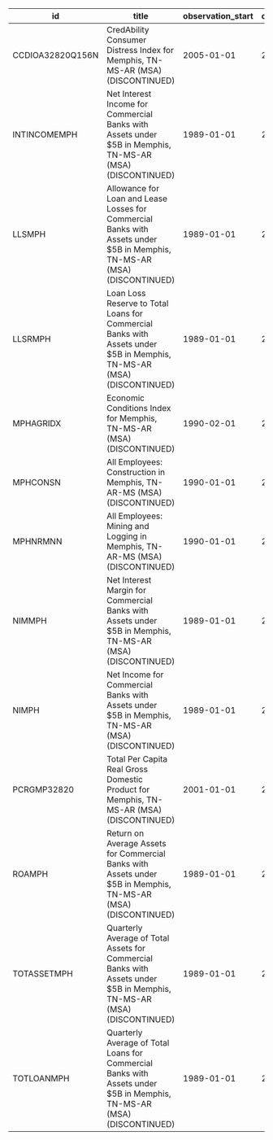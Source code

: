 | id               | title                                                                                                                    | observation_start   | observation_end   |
|------------------|--------------------------------------------------------------------------------------------------------------------------|---------------------|-------------------|
| CCDIOA32820Q156N | CredAbility Consumer Distress Index for Memphis, TN-MS-AR (MSA) (DISCONTINUED)                                           | 2005-01-01          | 2013-01-01        |
| INTINCOMEMPH     | Net Interest Income for Commercial Banks with Assets under $5B in Memphis, TN-MS-AR (MSA) (DISCONTINUED)                 | 1989-01-01          | 2020-07-01        |
| LLSMPH           | Allowance for Loan and Lease Losses for Commercial Banks with Assets under $5B in Memphis, TN-MS-AR (MSA) (DISCONTINUED) | 1989-01-01          | 2020-07-01        |
| LLSRMPH          | Loan Loss Reserve to Total Loans for Commercial Banks with Assets under $5B in Memphis, TN-MS-AR (MSA) (DISCONTINUED)    | 1989-01-01          | 2020-07-01        |
| MPHAGRIDX        | Economic Conditions Index for Memphis, TN-MS-AR (MSA) (DISCONTINUED)                                                     | 1990-02-01          | 2019-12-01        |
| MPHCONSN         | All Employees: Construction in Memphis, TN-AR-MS (MSA) (DISCONTINUED)                                                    | 1990-01-01          | 2003-12-01        |
| MPHNRMNN         | All Employees: Mining and Logging in Memphis, TN-AR-MS (MSA) (DISCONTINUED)                                              | 1990-01-01          | 2003-12-01        |
| NIMMPH           | Net Interest Margin for Commercial Banks with Assets under $5B in Memphis, TN-MS-AR (MSA) (DISCONTINUED)                 | 1989-01-01          | 2020-07-01        |
| NIMPH            | Net Income for Commercial Banks with Assets under $5B in Memphis, TN-MS-AR (MSA) (DISCONTINUED)                          | 1989-01-01          | 2020-07-01        |
| PCRGMP32820      | Total Per Capita Real Gross Domestic Product for Memphis, TN-MS-AR (MSA) (DISCONTINUED)                                  | 2001-01-01          | 2017-01-01        |
| ROAMPH           | Return on Average Assets for Commercial Banks with Assets under $5B in Memphis, TN-MS-AR (MSA) (DISCONTINUED)            | 1989-01-01          | 2020-07-01        |
| TOTASSETMPH      | Quarterly Average of Total Assets for Commercial Banks with Assets under $5B in Memphis, TN-MS-AR (MSA) (DISCONTINUED)   | 1989-01-01          | 2020-07-01        |
| TOTLOANMPH       | Quarterly Average of Total Loans for Commercial Banks with Assets under $5B in Memphis, TN-MS-AR (MSA) (DISCONTINUED)    | 1989-01-01          | 2020-07-01        |